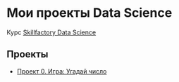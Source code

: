# Мои проекты Data Science

Курс [Skillfactory Data Science](https://skillfactory.ru/data-scientist-pro)

## Проекты

* [Проект 0. Игра: Угадай число](https://github.com/kurezu/sf_data_science/tree/main/project_0)
